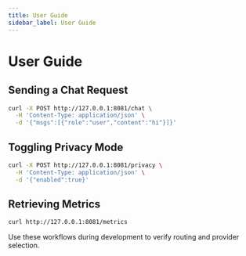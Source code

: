 ```yaml
---
title: User Guide
sidebar_label: User Guide
---
```


# User Guide

## Sending a Chat Request

```bash
curl -X POST http://127.0.0.1:8081/chat \
  -H 'Content-Type: application/json' \
  -d '{"msgs":[{"role":"user","content":"hi"}]}'
```

## Toggling Privacy Mode

```bash
curl -X POST http://127.0.0.1:8081/privacy \
  -H 'Content-Type: application/json' \
  -d '{"enabled":true}'
```

## Retrieving Metrics

```bash
curl http://127.0.0.1:8081/metrics
```

Use these workflows during development to verify routing and provider selection.
